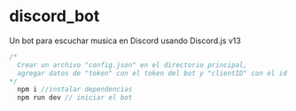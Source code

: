 # discord_bot

Un bot para escuchar musica en Discord usando Discord.js v13

```js
/*
  Crear un archivo "config.json" en el directorio principal,
  agregar datos de "token" con el token del bot y "clientID" con el id de 0auth2 del bot
*/
  npm i //instalar dependencias
  npm run dev // iniciar el bot
```

> 
